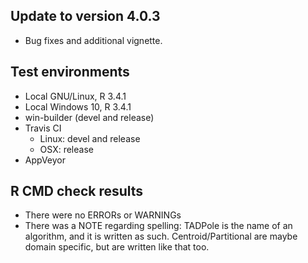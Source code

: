 ## Update to version 4.0.3
* Bug fixes and additional vignette.

## Test environments
* Local GNU/Linux, R 3.4.1
* Local Windows 10, R 3.4.1
* win-builder (devel and release)
* Travis CI
  + Linux: devel and release
  + OSX: release
* AppVeyor

## R CMD check results
* There were no ERRORs or WARNINGs
* There was a NOTE regarding spelling: TADPole is the name of an algorithm, and it is written as such. Centroid/Partitional are maybe domain specific, but are written like that too.
